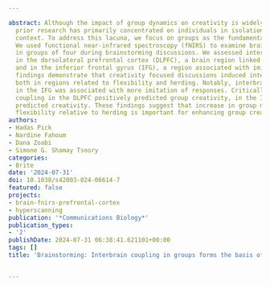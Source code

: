 ---
abstract: Although the impact of group dynamics on creativity is widely recognized,
  prior research has primarily concentrated on individuals in isolation from social
  context. To address this lacuna, we focus on groups as the fundamental unit of analysis.
  We used functional near-infrared spectroscopy (fNIRS) to examine brain activity
  in groups of four during brainstorming discussions. We assessed interbrain coupling
  in the dorsolateral prefrontal cortex (DLPFC), a brain region linked to flexibility,
  and in the inferior frontal gyrus (IFG), a region associated with imitation. Our
  findings demonstrate that creativity focused discussions induced interbrain coupling
  both in regions related to flexibility and herding. Notably, interbrain coupling
  in the IFG was associated with more imitation of responses. Critically, while interbrain
  coupling in the DLPFC positively predicted group creativity, in the IFG it negatively
  predicted creativity. These findings suggest that increase in group mindsets of
  flexibility relative to herding is important for enhancing group creativity.
authors:
- Hadas Pick
- Nardine Fahoum
- Dana Zoabi
- Simone G. Shamay Tsoory
categories:
- Brite
date: '2024-07-31'
doi: 10.1038/s42003-024-06614-7
featured: false
projects:
- brain-fnirs-prefrontal-cortex
- hyperscanning
publication: '*Communications Biology*'
publication_types:
- '2'
publishDate: 2024-07-31 06:38:41.621101+00:00
tags: []
title: 'Brainstorming: Interbrain coupling in groups forms the basis of group creativity'

---
